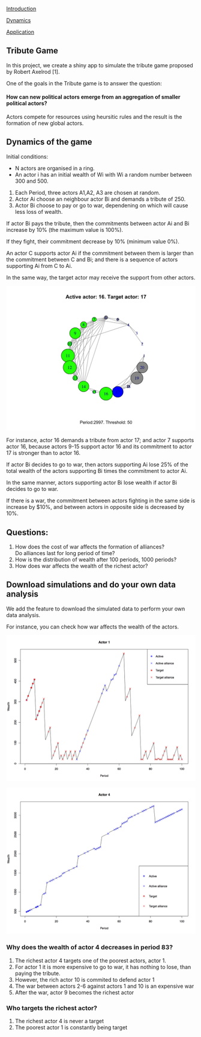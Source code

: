 
<a href="introduction"> Introduction </a>

<a href="application"> Dynamics </a>

<a href="application"> Application </a>


<h2 id="introduction"> Tribute Game </h2>
In this project, we create a shiny app to simulate the tribute game proposed by Robert Axelrod [1].

One of the goals in the Tribute game is to answer the question:
<h4>How can new political actors emerge from an aggregation of smaller political actors? </h4>
Actors compete for resources using heursitic rules and the result is the formation of new global actors.

<h2 id="dynamics"> Dynamics of the game  </h2>
Initial conditions:
<ul>
<li>N actors are organised in a ring. </li>
<li>An  actor i has an initial wealth of Wi with Wi a random number between 300 and 500. </li>
</ul>
<ol>
<li> Each Period, three actors A1,A2, A3 are chosen at random. </li>
<li> Actor Ai choose an neighbour actor Bi and demands a tribute of 250. </li>
<li> Actor Bi choose to pay or go to war, dependening on which will cause less loss of wealth. </li>
</ol>

<p> If  actor Bi pays the tribute, then the commitments between actor Ai and Bi increase by 10% (the maximum value is 100%).</p>
<p> If they fight, their commitment decrease by 10% (minimum value 0%). </p>

<p> An actor C  supports actor Ai if the commitment between them is larger than the commitment between C and Bi; 
and there is a sequence of actors supporting Ai from C to Ai. </p>
<p> In the same way, the target actor may receive the support from other actors. </p>

![Screenshot](Period2997.png)
<p> For instance, actor 16 demands a tribute from actor 17; and actor 7 supports actor 16,
because actors 9-15 support actor 16 and its commitment to actor 17 is stronger than to actor 16. </p>


<p> If actor Bi decides to go to war, then actors supporting Ai lose 25% of the  total wealth of the actors supporting Bi times the commitment to actor Ai. </p>
<p> In the same manner, actors supporting actor Bi lose wealth if actor Bi decides to go to war.
<p> If there is a war, the commitment between actors fighting in the same side is increase by $10%, 
and between actors in opposite side is decreased by  10%.</p>




<h2>Questions:</h2>
<ol>
<li> How does the cost of war affects the formation of alliances? </li>
</li> Do alliances last for long period of time? </li>
<li> How is the distribution of wealth after 100 periods, 1000 periods?   </li>
<li> How does war affects the wealth of the richest actor? </li>

</ol>

<h2 id="#application"> Download simulations and do your own data analysis</h2>
<p> We add the feature to download the simulated data to perform your own data analysis. </p>
For instance, you can check how war affects the wealth of the actors.

![Screenshot](actor1_war.png)

![Screenshot](actor4_war.png)
<h3> Why does the wealth of actor 4 decreases in period 83?</h3>
<ol>
<li> The richest actor 4 targets one of the poorest actors, actor 1. </li>
<li> For actor 1 it is more expensive to go to war, it has nothing to lose, than paying the tribute. </li>
<li> However, the rich actor 10 is commited to defend actor 1 </li>
<li> The war between actors 2-6 against actors 1 and 10 is an expensive war </li>
<li> After the war, actor 9 becomes the richest actor </li>
</ol>

<h3> Who targets the richest actor?  </h3>

<ol>
<li>The richest  actor 4 is never a target  </li>
<li> The poorest actor 1 is constantly being target </li>
</ol>



